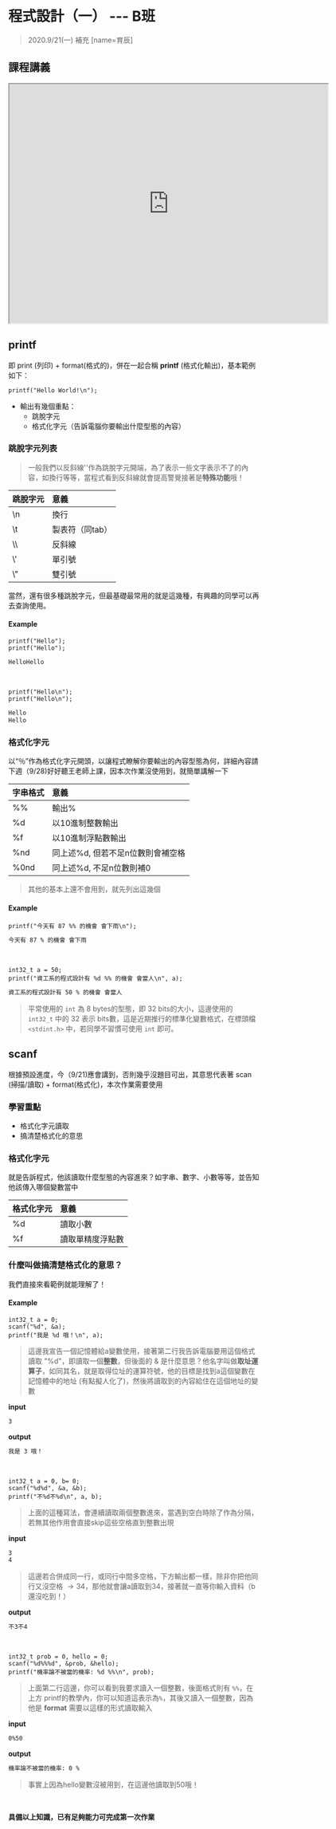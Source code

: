 # 程式設計（一） --- B班
> 2020.9/21(一) 補充
> [name=育辰]
 
## 課程講義

<iframe src="https://drive.google.com/file/d/1-w2i_-SWVUUr7Q1ceDVJRQFLsUjrv592/preview" width="640" height="480"></iframe>


## printf
即 print (列印) + format(格式的)，併在一起合稱 **printf** (格式化輸出)，基本範例如下：

```cpp=
printf("Hello World!\n");
```

* 輸出有幾個重點：
    * 跳脫字元
    * 格式化字元（告訴電腦你要輸出什麼型態的內容）

### 跳脫字元列表

> 一般我們以反斜線'\'作為跳脫字元開端，為了表示一些文字表示不了的內容，如換行等等，當程式看到反斜線就會提高警覺接著是**特殊功能**哦！

|跳脫字元|意義|
|:--|:--|
|\n|換行|
|\t|製表符（同tab）|
|\\\ |反斜線|
|\\'|單引號|
|\\"|雙引號|

當然，還有很多種跳脫字元，但最基礎最常用的就是這幾種，有興趣的同學可以再去查詢使用。

#### Example 

```cpp=
printf("Hello");
printf("Hello");
```

```bash
HelloHello
```

<br>

```cpp=
printf("Hello\n");
printf("Hello\n");
```

```bash
Hello
Hello
```

### 格式化字元
以“％”作為格式化字元開頭，以讓程式瞭解你要輸出的內容型態為何，詳細內容請下週（9/28)好好聽王老師上課，因本次作業沒使用到，就簡單講解一下

|字串格式|意義|
|:--|:--|
|%%|輸出%|
|%d|以10進制整數輸出|
|%f|以10進制浮點數輸出|
|%nd|同上述%d, 但若不足n位數則會補空格|
|%0nd|同上述%d, 不足n位數則補0|

> 其他的基本上還不會用到，就先列出這幾個

#### Example

```cpp=
printf("今天有 87 %% 的機會 會下雨\n");
```

```bash
今天有 87 % 的機會 會下雨
```

<br>

```cpp=
int32_t a = 50;
printf("資工系的程式設計有 %d %% 的機會 會當人\n", a);
```

```bash
資工系的程式設計有 50 % 的機會 會當人
```

> 平常使用的 `int` 為 8 bytes的型態，即 32 bits的大小，這邊使用的 `int32_t` 中的 32 表示 bits數，這是近期推行的標準化變數格式，在標頭檔 `<stdint.h>` 中，若同學不習慣可使用 `int` 即可。



## scanf
根據預設進度，今（9/21)應會講到，否則幾乎沒題目可出，其意思代表著 scan (掃描/讀取) + format(格式化)，本次作業需要使用

### 學習重點
* 格式化字元讀取
* 搞清楚格式化的意思

### 格式化字元
就是告訴程式，他該讀取什麼型態的內容進來？如字串、數字、小數等等，並告知他該傳入哪個變數當中

|格式化字元|意義|
|:--|:--|
|%d|讀取小數|
|%f|讀取單精度浮點數|

### 什麼叫做搞清楚格式化的意思？
我們直接來看範例就能理解了！

#### Example
```cpp=
int32_t a = 0;
scanf("%d", &a);
printf("我是 %d 哦！\n", a);
```

> 這邊我宣告一個記憶體給a變數使用，接著第二行我告訴電腦要用這個格式讀取 "%d"，即讀取一個**整數**，但後面的 & 是什麼意思？他名字叫做**取址運算子**，如同其名，就是取得位址的運算符號，他的目標是找到a這個變數在記憶體中的地址 (有點擬人化了)，然後將讀取到的內容給住在這個地址的變數

**input**
```bash
3
```

**output**
```bash
我是 3 哦！
```

<br>

```cpp=
int32_t a = 0, b= 0;
scanf("%d%d", &a, &b);
printf("不%d不%d\n", a, b);
```
> 上面的這種寫法，會連續讀取兩個整數進來，當遇到空白時除了作為分隔，若無其他作用會直接skip這些空格直到整數出現

**input**
```bash
3
4
```

> 這邊若合併成同一行，或同行中間多空格，下方輸出都一樣，除非你把他同行又沒空格 $\to 34$，那他就會讓a讀取到34，接著就一直等你輸入資料（b還沒吃到！）

**output**
```bash
不3不4
```

<br>

```cpp=
int32_t prob = 0, hello = 0;
scanf("%d%%%d", &prob, &hello);
printf("機率論不被當的機率: %d %%\n", prob);
```

> 上面第二行這邊，你可以看到我要求讀入一個整數，後面格式則有 `%%`，在 上方 printf的教學內，你可以知道這表示為`%`，其後又讀入一個整數，因為他是 **format** 需要以這樣的形式讀取輸入

**input**
```bash
0%50
```

**output**
```bash
機率論不被當的機率: 0 %
```

> 事實上因為hello變數沒被用到，在這邊他讀取到50哦！




<br>

**具備以上知識，已有足夠能力可完成第一次作業**
